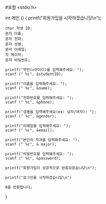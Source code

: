 #포함 <stdio.h>

int 메인 () {
 printf("회원가입을 시작하겠습니당\n");

    char 학생 ID; 
    문자 이름; 
    문자 전화; 
    문자 성별; 
    문자 이메일; 
    차 메이저; 
    문자 비밀번호; 

    printf("학번(=아이디)를 입력해주세요: ");
    scanf (" %c", &studentID);

    printf("이름을 입력해주세요: ");
    scanf (" %c", &name);

    printf("전화번호를 입력해주세요: ");
    scanf (" %c", &phone);

    printf("성별을 입력해주세요(ex: 남자/여자): ");
    scanf (" %c", &gender);

    printf("이메일을 입력해주세요: ");
    scanf (" %c", &email);

    printf("본인의 학과를 입력해주세요: ");
    scanf (" %c", & major);

    printf("비밀번호를 입력해주세요: ");
    scanf (" %c", &password);

    printf("회원가입이 성공적으로 완료되었습니당\n");

    printf("로그인을 시작하겠습니당\n")

    0을 반환합니다;
}
